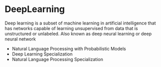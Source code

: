 # DeepLearning
Deep learning is a subset of machine learning in artificial intelligence that has networks capable of learning unsupervised from data that is unstructured or unlabeled. Also known as deep neural learning or deep neural network


+ Natural Language Processing with Probabilistic Models
+ Deep Learning Specialization
+ Natural Language Processing Specialization


